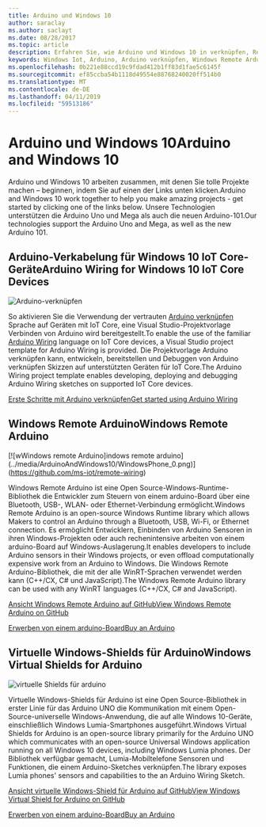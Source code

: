 ```yaml
---
title: Arduino und Windows 10
author: saraclay
ms.author: saclayt
ms.date: 08/28/2017
ms.topic: article
description: Erfahren Sie, wie Arduino und Windows 10 in verknüpfen, Remote Arduino usw. verwendet.
keywords: Windows Iot, Arduino, Arduino verknüpfen, Windows Remote Arduino
ms.openlocfilehash: 0b221e88ccd19c9fdad412b1ff83d1fae5c6145f
ms.sourcegitcommit: ef85ccba54b1118d49554e88768240020ff514b0
ms.translationtype: MT
ms.contentlocale: de-DE
ms.lasthandoff: 04/11/2019
ms.locfileid: "59513186"
---
```

# <a name="arduino-and-windows-10"></a><span data-ttu-id="5d349-104">Arduino und Windows 10</span><span class="sxs-lookup"><span data-stu-id="5d349-104">Arduino and Windows 10</span></span>
<span data-ttu-id="5d349-105">Arduino und Windows 10 arbeiten zusammen, mit denen Sie tolle Projekte machen – beginnen, indem Sie auf einen der Links unten klicken.</span><span class="sxs-lookup"><span data-stu-id="5d349-105">Arduino and Windows 10 work together to help you make amazing projects - get started by clicking one of the links below.</span></span> <span data-ttu-id="5d349-106">Unsere Technologien unterstützen die Arduino Uno und Mega als auch die neuen Arduino-101.</span><span class="sxs-lookup"><span data-stu-id="5d349-106">Our technologies support the Arduino Uno and Mega, as well as the new Arduino 101.</span></span>

## <a name="arduino-wiring-for-windows-10-iot-core-devices"></a><span data-ttu-id="5d349-107">Arduino-Verkabelung für Windows 10 IoT Core-Geräte</span><span class="sxs-lookup"><span data-stu-id="5d349-107">Arduino Wiring for Windows 10 IoT Core Devices</span></span>

![Arduino-verknüpfen](../media/ArduinoAndWindows10/Lighning_0.png)

<span data-ttu-id="5d349-109">So aktivieren Sie die Verwendung der vertrauten [Arduino verknüpfen](https://www.arduino.cc/en/Reference/HomePage) Sprache auf Geräten mit IoT Core, eine Visual Studio-Projektvorlage Verbinden von Arduino wird bereitgestellt.</span><span class="sxs-lookup"><span data-stu-id="5d349-109">To enable the use of the familiar [Arduino Wiring](https://www.arduino.cc/en/Reference/HomePage) language on IoT Core devices, a Visual Studio project template for Arduino Wiring is provided.</span></span> <span data-ttu-id="5d349-110">Die Projektvorlage Arduino verknüpfen kann, entwickeln, bereitstellen und Debuggen von Arduino verknüpfen Skizzen auf unterstützten Geräten für IoT Core.</span><span class="sxs-lookup"><span data-stu-id="5d349-110">The Arduino Wiring project template enables developing, deploying and debugging Arduino Wiring sketches on supported IoT Core devices.</span></span>
    
[<span data-ttu-id="5d349-111">Erste Schritte mit Arduino verknüpfen</span><span class="sxs-lookup"><span data-stu-id="5d349-111">Get started using Arduino Wiring</span></span>](ArduinoWiring.md)   

## <a name="windows-remote-arduino"></a><span data-ttu-id="5d349-112">Windows Remote Arduino</span><span class="sxs-lookup"><span data-stu-id="5d349-112">Windows Remote Arduino</span></span>

[![w<span data-ttu-id="5d349-113">Windows remote Arduino]</span><span class="sxs-lookup"><span data-stu-id="5d349-113">indows remote arduino]</span></span>(../media/ArduinoAndWindows10/WindowsPhone_0.png)](https://github.com/ms-iot/remote-wiring)

<span data-ttu-id="5d349-114">Windows Remote Arduino ist eine Open Source-Windows-Runtime-Bibliothek die Entwickler zum Steuern von einem arduino-Board über eine Bluetooth, USB-, WLAN- oder Ethernet-Verbindung ermöglicht.</span><span class="sxs-lookup"><span data-stu-id="5d349-114">Windows Remote Arduino is an open-source Windows Runtime library which allows Makers to control an Arduino through a Bluetooth, USB, Wi-Fi, or Ethernet connection.</span></span> <span data-ttu-id="5d349-115">Es ermöglicht Entwicklern, Einbinden von Arduino Sensoren in ihren Windows-Projekten oder auch rechenintensive arbeiten von einem arduino-Board auf Windows-Auslagerung.</span><span class="sxs-lookup"><span data-stu-id="5d349-115">It enables developers to include Arduino sensors in their Windows projects, or even offload computationally expensive work from an Arduino to Windows.</span></span> <span data-ttu-id="5d349-116">Die Windows Remote Arduino-Bibliothek, die mit der alle WinRT-Sprachen verwendet werden kann (C++/CX, C# und JavaScript).</span><span class="sxs-lookup"><span data-stu-id="5d349-116">The Windows Remote Arduino library can be used with any WinRT languages (C++/CX, C# and JavaScript).</span></span>

[<span data-ttu-id="5d349-117">Ansicht Windows Remote Arduino auf GitHub</span><span class="sxs-lookup"><span data-stu-id="5d349-117">View Windows Remote Arduino on GitHub</span></span>](https://github.com/ms-iot/remote-wiring)

[<span data-ttu-id="5d349-118">Erwerben von einem arduino-Board</span><span class="sxs-lookup"><span data-stu-id="5d349-118">Buy an Arduino</span></span>](http://store-usa.arduino.cc/)
</div>
</div>

## <a name="windows-virtual-shields-for-arduino"></a><span data-ttu-id="5d349-119">Virtuelle Windows-Shields für Arduino</span><span class="sxs-lookup"><span data-stu-id="5d349-119">Windows Virtual Shields for Arduino</span></span>

![virtuelle Shields für arduino](../media/ArduinoAndWindows10/Arduino_1.png)

<span data-ttu-id="5d349-121">Virtuelle Windows-Shields für Arduino ist eine Open Source-Bibliothek in erster Linie für das Arduino UNO die Kommunikation mit einem Open-Source-universelle Windows-Anwendung, die auf alle Windows 10-Geräte, einschließlich Windows Lumia-Smartphones ausgeführt.</span><span class="sxs-lookup"><span data-stu-id="5d349-121">Windows Virtual Shields for Arduino is an open-source library primarily for the Arduino UNO which communicates with an open-source Universal Windows application running on all Windows 10 devices, including Windows Lumia phones.</span></span> <span data-ttu-id="5d349-122">Der Bibliothek verfügbar gemacht, Lumia-Mobiltelefone Sensoren und Funktionen, die einem Arduino-Sketches verknüpfen.</span><span class="sxs-lookup"><span data-stu-id="5d349-122">The library exposes Lumia phones' sensors and capabilities to the an Arduino Wiring Sketch.</span></span>

[<span data-ttu-id="5d349-123">Ansicht virtuelle Windows-Shield für Arduino auf GitHub</span><span class="sxs-lookup"><span data-stu-id="5d349-123">View Windows Virtual Shield for Arduino on GitHub</span></span>](https://github.com/ms-iot/virtual-shields-arduino)

[<span data-ttu-id="5d349-124">Erwerben von einem arduino-Board</span><span class="sxs-lookup"><span data-stu-id="5d349-124">Buy an Arduino</span></span>](http://store-usa.arduino.cc/)
</div>
</div>
